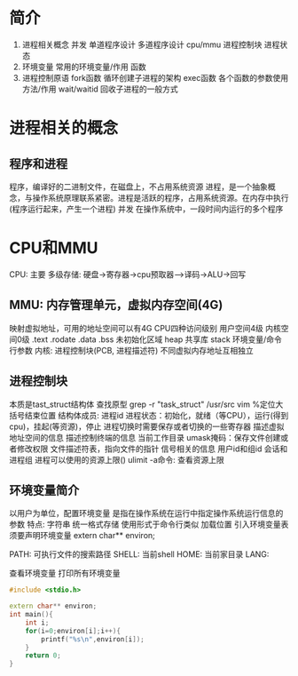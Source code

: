# 简介
1. 进程相关概念
并发
单道程序设计
多道程序设计
cpu/mmu
进程控制块
进程状态
2. 环境变量
常用的环境变量/作用
函数
3. 进程控制原语
fork函数
循环创建子进程的架构
exec函数
各个函数的参数使用方法/作用
wait/waitid
回收子进程的一般方式

# 进程相关的概念
## 程序和进程
程序，编译好的二进制文件，在磁盘上，不占用系统资源
进程，是一个抽象概念，与操作系统原理联系紧密。进程是活跃的程序，占用系统资源。在内存中执行(程序运行起来，产生一个进程)
并发
在操作系统中，一段时间内运行的多个程序

# CPU和MMU
CPU: 主要
多级存储: 硬盘->寄存器->cpu预取器—>译码->ALU->回写

## MMU: 内存管理单元，虚拟内存空间(4G)
映射虚拟地址，可用的地址空间可以有4G
CPU四种访问级别
用户空间4级 内核空间0级
.text
.rodate
.data
.bss 未初始化区域
heap
共享库
stack
环境变量/命令行参数
内核: 进程控制块(PCB, 进程描述符)
不同虚拟内存地址互相独立

## 进程控制块
本质是tast_struct结构体
查找原型
grep -r "task_struct" /usr/src
vim %定位大括号结束位置
结构体成员:
进程id
进程状态：初始化，就绪（等CPU），运行(得到cpu)，挂起(等资源)，停止
进程切换时需要保存或者切换的一些寄存器
描述虚拟地址空间的信息
描述控制终端的信息
当前工作目录
umask掩码：保存文件创建或者修改权限
文件描述符表，指向文件的指针
信号相关的信息
用户id和组id
会话和进程组
进程可以使用的资源上限()
    ulimit -a命令: 查看资源上限

## 环境变量简介
以用户为单位，配置环境变量
是指在操作系统在运行中指定操作系统运行信息的参数
特点: 字符串
      统一格式存储
      使用形式于命令行类似
      加载位置
      引入环境变量表须要声明环境变量 extern char** environ;

PATH: 可执行文件的搜索路径
SHELL: 当前shell
HOME: 当前家目录
LANG: 

查看环境变量
打印所有环境变量
```cpp
#include <stdio.h>

extern char** environ;
int main(){
    int i;
    for(i=0;environ[i];i++){
        printf("%s\n",environ[i]);
    }
    return 0;
}
```